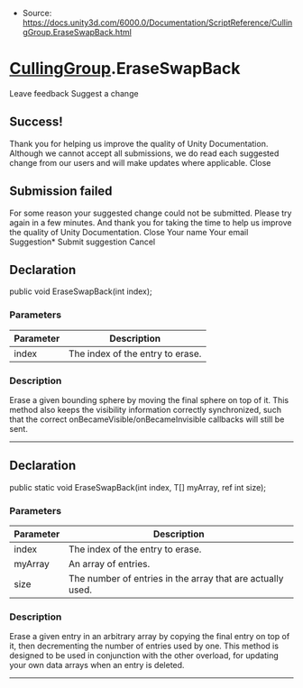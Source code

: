 * Source: https://docs.unity3d.com/6000.0/Documentation/ScriptReference/CullingGroup.EraseSwapBack.html

#  [CullingGroup](https://docs.unity3d.com/6000.0/Documentation/ScriptReference/CullingGroup.html).EraseSwapBack
Leave feedback
Suggest a change
## Success!
Thank you for helping us improve the quality of Unity Documentation. Although we cannot accept all submissions, we do read each suggested change from our users and will make updates where applicable.
Close
## Submission failed
For some reason your suggested change could not be submitted. Please <a>try again</a> in a few minutes. And thank you for taking the time to help us improve the quality of Unity Documentation.
Close
Your name Your email Suggestion* Submit suggestion
Cancel
## Declaration
public void EraseSwapBack(int index); 
### Parameters
Parameter | Description  
---|---  
index | The index of the entry to erase.  
### Description
Erase a given bounding sphere by moving the final sphere on top of it.
This method also keeps the visibility information correctly synchronized, such that the correct onBecameVisible/onBecameInvisible callbacks will still be sent.
* * *
## Declaration
public static void EraseSwapBack(int index, T[] myArray, ref int size); 
### Parameters
Parameter | Description  
---|---  
index | The index of the entry to erase.  
myArray | An array of entries.  
size | The number of entries in the array that are actually used.  
### Description
Erase a given entry in an arbitrary array by copying the final entry on top of it, then decrementing the number of entries used by one.
This method is designed to be used in conjunction with the other overload, for updating your own data arrays when an entry is deleted.
* * *
